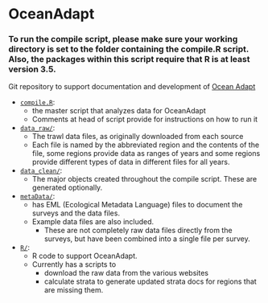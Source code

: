 # OceanAdapt

### To run the compile script, please make sure your working directory is set to the folder containing the compile.R script.  Also, the packages within this script require that R is at least version 3.5.   

Git repository to support documentation and development of [Ocean Adapt](http://oceanadapt.rutgers.edu)

* [`compile.R`](https://github.com/mpinsky/OceanAdapt/blob/master/compile.R): 
   * the master script that analyzes data for OceanAdapt
   * Comments at head of script provide for instructions on how to run it
* [`data_raw/`](https://github.com/mpinsky/OceanAdapt/tree/master/data_raw): 
   * The trawl data files, as originally downloaded from each source
   * Each file is named by the abbreviated region and the contents of the file, some regions provide data as ranges of years and some regions provide different types of data in different files for all years.
* [`data_clean/`](https://github.com/mpinsky/OceanAdapt/tree/master/data_clean):
  * The major objects created throughout the compile script.  These are generated optionally.
* [`metaData/`](https://github.com/mpinsky/OceanAdapt/tree/master/metaData): 
   * has EML (Ecological Metadata Language) files to document the surveys and the data files. 
   * Example data files are also included. 
     * These are not completely raw data files directly from the surveys, but have been combined into a single file per survey.
* [`R/`](https://github.com/mpinsky/OceanAdapt/tree/master/R): 
   * R code to support OceanAdapt. 
   * Currently has a scripts to 
     * download the raw data from the various websites
     * calculate strata to generate updated strata docs for regions that are missing them.
